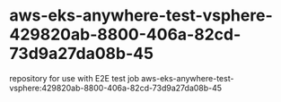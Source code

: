 # aws-eks-anywhere-test-vsphere-429820ab-8800-406a-82cd-73d9a27da08b-45
repository for use with E2E test job aws-eks-anywhere-test-vsphere:429820ab-8800-406a-82cd-73d9a27da08b-45
